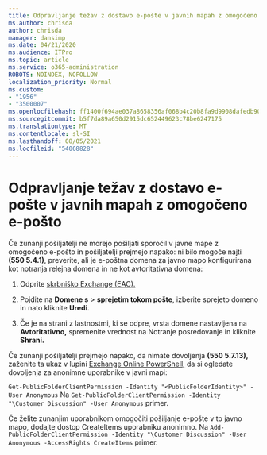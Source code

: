 ```yaml
---
title: Odpravljanje težav z dostavo e-pošte v javnih mapah z omogočeno e-pošto
ms.author: chrisda
author: chrisda
manager: dansimp
ms.date: 04/21/2020
ms.audience: ITPro
ms.topic: article
ms.service: o365-administration
ROBOTS: NOINDEX, NOFOLLOW
localization_priority: Normal
ms.custom:
- "1956"
- "3500007"
ms.openlocfilehash: ff1400f694ae037a8658356af068b4c20b8fa9d9908dafedb90db7bb6859530f
ms.sourcegitcommit: b5f7da89a650d2915dc652449623c78be6247175
ms.translationtype: MT
ms.contentlocale: sl-SI
ms.lasthandoff: 08/05/2021
ms.locfileid: "54068828"
---
```

# <a name="fix-email-delivery-issues-to-mail-enabled-public-folders"></a>Odpravljanje težav z dostavo e-pošte v javnih mapah z omogočeno e-pošto

Če zunanji pošiljatelji ne morejo pošiljati sporočil v javne mape z omogočeno e-pošto in pošiljatelji prejmejo napako: ni bilo mogoče najti **(550 5.4.1)**, preverite, ali je e-poštna domena za javno mapo konfigurirana kot notranja relejna domena in ne kot avtoritativna domena:

1. Odprite [skrbniško Exchange (EAC).](https://docs.microsoft.com/Exchange/exchange-admin-center)

2. Pojdite na **Domene s** \> **sprejetim tokom pošte**, izberite sprejeto domeno in nato kliknite **Uredi**.

3. Če je na strani z lastnostmi, ki se odpre, vrsta  domene nastavljena na **Avtoritativno,** spremenite vrednost na Notranje posredovanje in kliknite **Shrani.**

Če zunanji pošiljatelji prejmejo napako, da nimate dovoljenja **(550 5.7.13),** zaženite ta ukaz v lupini [Exchange Online PowerShell,](https://docs.microsoft.com/powershell/exchange/exchange-online/connect-to-exchange-online-powershell/connect-to-exchange-online-powershell) da si ogledate dovoljenja za anonimne uporabnike v javni mapi:

`Get-PublicFolderClientPermission -Identity "<PublicFolderIdentity>" -User Anonymous` Na `Get-PublicFolderClientPermission -Identity "\Customer Discussion" -User Anonymous` primer.

Če želite zunanjim uporabnikom omogočiti pošiljanje e-pošte v to javno mapo, dodajte dostop CreateItems uporabniku anonimno. Na `Add-PublicFolderClientPermission -Identity "\Customer Discussion" -User Anonymous -AccessRights CreateItems` primer.

